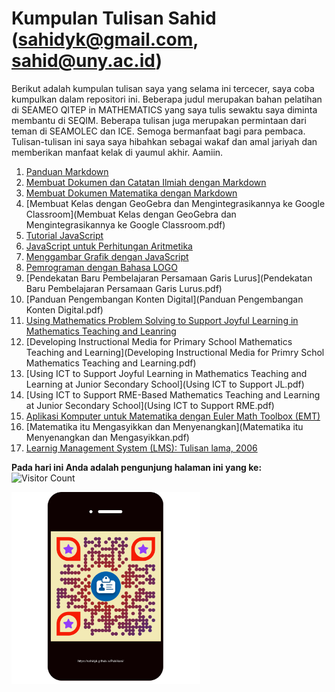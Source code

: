 # Kumpulan Tulisan Sahid ([sahidyk@gmail.com](mailto:sahidyk@gmail.com), [sahid@uny.ac.id](mailto:sahid@uny.ac.id))
Berikut adalah kumpulan tulisan saya yang selama ini tercecer, saya coba kumpulkan dalam repositori ini. Beberapa judul merupakan bahan pelatihan di SEAMEO QITEP in MATHEMATICS yang saya tulis sewaktu saya diminta membantu di SEQIM. Beberapa tulisan juga merupakan permintaan dari teman di SEAMOLEC dan ICE. Semoga bermanfaat bagi para pembaca. Tulisan-tulisan ini saya saya hibahkan sebagai wakaf dan amal jariyah dan memberikan manfaat kelak di yaumul akhir. Aamiin. 
1. [Panduan Markdown](https://panduan-markdown.netlify.app/)
2. [Membuat Dokumen dan Catatan Ilmiah dengan Markdown](MarkdownTypora4ScientifDocs.pdf)
3. [Membuat Dokumen Matematika dengan Markdown](MembuatDokumenMatematikadenganMarkdown.pdf)
4. [Membuat Kelas dengan GeoGebra dan Mengintegrasikannya ke Google Classroom](Membuat Kelas dengan GeoGebra dan Mengintegrasikannya ke Google Classroom.pdf)
5. [Tutorial JavaScript](TutorialJavaScript.html)
6. [JavaScript untuk Perhitungan Aritmetika](JavaScript4Arithmetic.html)
7. [Menggambar Grafik dengan JavaScript](JS4Grafik.html)
8. [Pemrograman dengan Bahasa LOGO](PemrogramanLOGO.pdf)
10. [Pendekatan Baru Pembelajaran Persamaan Garis Lurus](Pendekatan Baru Pembelajaran Persamaan Garis Lurus.pdf)
11. [Panduan Pengembangan Konten Digital](Panduan Pengembangan Konten Digital.pdf)
12. [Using Mathematics Problem Solving to Support Joyful Learning in Mathematics Teaching and Leanring](UsingMathematicsProblemSolvingtoImproveStudentMathematicalThinkinginLearningMathematics.pdf)
13. [Developing Instructional Media for Primary School Mathematics Teaching and Learning](Developing Instructional Media for Primry Schol Mathematics Teaching and Learning.pdf)
14. [Using ICT to Support Joyful Learning in Mathematics Teaching and Learning at Junior Secondary School](Using ICT to Support JL.pdf)
15. [Using ICT to Support RME-Based Mathematics Teaching and Learning at Junior Secondary School](Using ICT to Support RME.pdf)
16. [Aplikasi Komputer untuk Matematika dengan Euler Math Toolbox (EMT)](CetakAplikom.pdf)
17. [Matematika itu Mengasyikkan dan Menyenangkan](Matematika itu Menyenangkan dan Mengasyikkan.pdf)
18. [Learnig Management System (LMS): Tulisan lama, 2006](LMS4SEAMOLEC.pdf)

**Pada hari ini Anda adalah pengunjung halaman ini yang ke:** ![Visitor Count](https://profile-counter.glitch.me/sahidyk/count.svg)

<img src="QR4publikasi.png" style="zoom:30%;"/>

